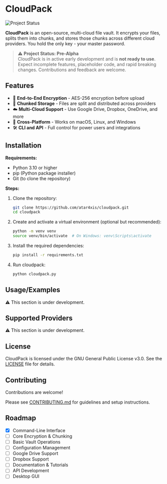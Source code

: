 # CloudPack

![Project Status](https://img.shields.io/badge/status-pre--alpha-red)

**CloudPack** is an open-source, multi-cloud file vault. It encrypts your files, splits them into chunks, and stores those chunks across different cloud providers. You hold the only key - your master password.

> ⚠️ **Project Status: Pre-Alpha**  
> CloudPack is in active early development and is **not ready to use**. Expect incomplete features, placeholder code, and rapid breaking changes. Contributions and feedback are welcome.
## Features

- 🔐 **End-to-End Encryption** - AES-256 encryption before upload
- 🧩 **Chunked Storage** - Files are split and distributed across providers
- ☁️ **Multi-Cloud Support** - Use Google Drive, Dropbox, OneDrive, and more
- 🔄 **Cross-Platform** - Works on macOS, Linux, and Windows
- 🛠 **CLI and API** - Full control for power users and integrations
## Installation

**Requirements:**
- Python 3.10 or higher
- pip (Python package installer)
- Git (to clone the repository)

**Steps:**
1. Clone the repository:
    ```bash
    git clone https://github.com/atar4xis/cloudpack.git
    cd cloudpack
    ```
2. Create and activate a virtual environment (optional but recommended):
    ```bash
    python -m venv venv
    source venv/bin/activate  # On Windows: venv\Scripts\activate
    ```
3. Install the required dependencies:
    ```bash
    pip install -r requirements.txt
    ```
4. Run cloudpack:
    ```bash
    python cloudpack.py
    ```
## Usage/Examples

⚠️ This section is under development.
## Supported Providers

⚠️ This section is under development.
## License

CloudPack is licensed under the GNU General Public License v3.0. See the [LICENSE](LICENSE) file for details.
## Contributing

Contributions are welcome!

Please see [CONTRIBUTING.md](CONTRIBUTING.md) for guidelines and setup instructions.
## Roadmap

- [x] Command-Line Interface
- [ ] Core Encryption & Chunking
- [ ] Basic Vault Operations
- [ ] Configuration Management
- [ ] Google Drive Support
- [ ] Dropbox Support
- [ ] Documentation & Tutorials
- [ ] API Development
- [ ] Desktop GUI
